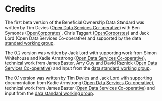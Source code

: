 Credits
=======

The first beta version of the Beneficial Ownership Data Standard was written by Tim Davies ([Open Data Services Co-operative](http://www.opendataservices.coop)) with Ben Symonds ([OpenCorporates](http://www.opencorporates.com)), Chris Taggart ([OpenCorporates](http://www.opencorporates.com)) and Jack Lord ([Open Data Services Co-operative](http://www.opendataservices.coop)) and supported by the [data standard working group](governance.md).

The 0.2 version was written by Jack Lord with supporting work from Simon Whitehouse and Kadie Armstrong ([Open Data Services Co-operative](http://www.opendataservices.coop)), technical work from James Baster, Amy Guy and David Raznick ([Open Data Services Co-operative](http://www.opendataservices.coop)) and input from the [data standard working group](governance.md).

The 0.1 version was written by Tim Davies and Jack Lord with supporting documentation from Kadie Armstrong ([Open Data Services Co-operative](http://www.opendataservices.coop)), technical work from James Baster ([Open Data Services Co-operative](http://www.opendataservices.coop)) and input from the [data standard working group](governance.md).

